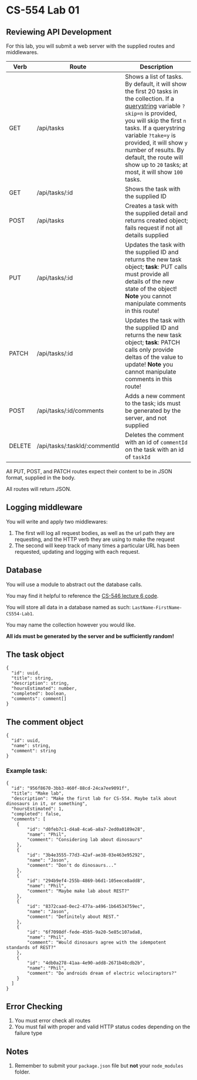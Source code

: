 # CS-554 Lab 01

## Reviewing API Development

For this lab, you will submit a web server with the supplied routes and middlewares.

| Verb | Route | Description |
| --- | --- | --- |
| GET | /api/tasks | Shows a list of tasks. By default, it will show the first 20 tasks in the collection. If a [querystring](http://expressjs.com/en/api.html#req.query) variable `?skip=n` is provided, you will skip the first `n` tasks. If a querystring variable `?take=y` is provided, it will show `y` number of results. By default, the route will show up to `20` tasks; at most, it will show `100` tasks. |
| GET | /api/tasks/:id | Shows the task with the supplied ID |
| POST | /api/tasks | Creates a task with the supplied detail and returns created object; fails request if not all details supplied |
| PUT | /api/tasks/:id | Updates the task with the supplied ID and returns the new task object; **task**: PUT calls must provide all details of the new state of the object! **Note** you cannot manipulate comments in this route! |
| PATCH | /api/tasks/:id | Updates the task with the supplied ID and returns the new task object; **task**: PATCH calls only provide deltas of the value to update! **Note** you cannot manipulate comments in this route! |
| POST | /api/tasks/:id/comments | Adds a new comment to the task; ids must be generated by the server, and not supplied |
| DELETE | /api/tasks/:taskId/:commentId | Deletes the comment with an id of `commentId` on the task with an id of `taskId` |

All PUT, POST, and PATCH routes expect their content to be in JSON format, supplied in the body.

All routes will return JSON.

## Logging middleware

You will write and apply two middlewares:

1. The first will log all request bodies, as well as the url path they are requesting, and the HTTP verb they are using to make the request
2. The second will keep track of many times a particular URL has been requested, updating and logging with each request.

## Database

You will use a module to abstract out the database calls.

You may find it helpful to reference the [CS-546 lecture 6 code](https://github.com/Stevens-CS546/CS-546-WS-Summer-1/tree/master/Lecture%20Code/lecture_06).

You will store all data in a database named as such: `LastName-FirstName-CS554-Lab1`.

You may name the collection however you would like.

**All ids must be generated by the server and be sufficiently random!**

## The task object

```none
{
  "id": uuid,
  "title": string,
  "description": string,
  "hoursEstimated": number,
  "completed": boolean,
  "comments": comment[]
}
```

## The comment object

```none
{
  "id": uuid,
  "name": string,
  "comment": string
}
```

### Example task:

```none
{
  "id": "956f8670-3bb3-460f-88cd-24ca7ee9091f",
  "title": "Make lab",
  "description": "Make the first lab for CS-554. Maybe talk about dinosaurs in it, or something",
  "hoursEstimated": 1,
  "completed": false,
  "comments": [
    {
        "id": "d0feb7c1-d4a8-4ca6-a8a7-2ed0a0189e28",
        "name": "Phil",
        "comment": "Considering lab about dinosaurs"
    },
    {
        "id": "3b4e3555-77d3-42af-ae38-03e463e95292",
        "name": "Jason",
        "comment": "Don't do dinosaurs..."
    },
    {
        "id": "294b9ef4-255b-4869-b6d1-105eece8add8",
        "name": "Phil",
        "comment": "Maybe make lab about REST?"
    },
    {
        "id": "8372caad-0ec2-477a-a496-1b64534759ec",
        "name": "Jason",
        "comment": "Definitely about REST."
    },
    {
        "id": "6f7098df-fede-45b5-9a20-5e85c107ada8,
        "name": "Phil",
        "comment": "Would dinosaurs agree with the idempotent standards of REST?"
    },
    {
        "id": "4db0a278-41aa-4e90-add8-2671b48cdb2b",
        "name": "Phil",
        "comment": "Do androids dream of electric velociraptors?"
    }
  ]
}
```

## Error Checking

1. You must error check all routes
2. You must fail with proper and valid HTTP status codes depending on the failure type

## Notes

1. Remember to submit your `package.json` file but **not** your `node_modules` folder.
